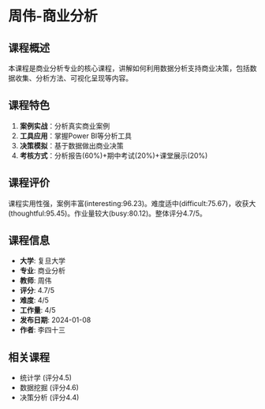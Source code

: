 # 周伟-商业分析

## 课程概述
本课程是商业分析专业的核心课程，讲解如何利用数据分析支持商业决策，包括数据收集、分析方法、可视化呈现等内容。

## 课程特色
1. **案例实战**：分析真实商业案例
2. **工具应用**：掌握Power BI等分析工具
3. **决策模拟**：基于数据做出商业决策
4. **考核方式**：分析报告(60%)+期中考试(20%)+课堂展示(20%)

## 课程评价
课程实用性强，案例丰富(interesting:96.23)。难度适中(difficult:75.67)，收获大(thoughtful:95.45)。作业量较大(busy:80.12)。整体评分4.7/5。

## 课程信息
- **大学**: 复旦大学
- **专业**: 商业分析
- **教师**: 周伟
- **评分**: 4.7/5
- **难度**: 4/5
- **工作量**: 4/5
- **发布日期**: 2024-01-08
- **作者**: 李四十三

## 相关课程
- 统计学 (评分4.5)
- 数据挖掘 (评分4.6)
- 决策分析 (评分4.4)